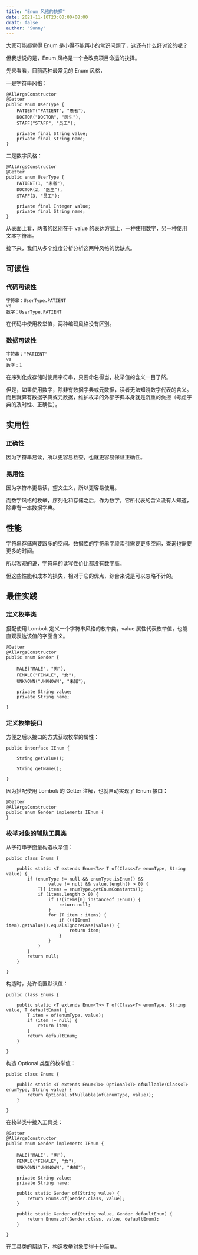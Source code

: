 ```yaml
---
title: "Enum 风格的抉择"
date: 2021-11-10T23:00:00+08:00
draft: false
author: "Sunny"
---
```


大家可能都觉得 Enum 是小得不能再小的常识问题了，这还有什么好讨论的呢？

但我想说的是，Enum 风格是一个会改变项目命运的抉择。

先来看看，目前两种最常见的 Enum 风格，

一是字符串风格：

```
@AllArgsConstructor
@Getter
public enum UserType {
    PATIENT("PATIENT", "患者"),
    DOCTOR("DOCTOR", "医生"),
    STAFF("STAFF", "员工");
    
    private final String value;
    private final String name;
}
```

二是数字风格：

```
@AllArgsConstructor
@Getter
public enum UserType {
    PATIENT(1, "患者"),
    DOCTOR(2, "医生"),
    STAFF(3, "员工");
    
    private final Integer value;
    private final String name;
}
```

从表面上看，两者的区别在于 value 的表达方式上，一种使用数字，另一种使用文本字符串。

接下来，我们从多个维度分析分析这两种风格的优缺点。

## 可读性

### 代码可读性

```
字符串：UserType.PATIENT
vs
数字：UserType.PATIENT
```

在代码中使用枚举值，两种编码风格没有区别。

### 数据可读性

```
字符串："PATIENT"
vs
数字：1
```

在序列化或存储时使用字符串，只要命名得当，枚举值的含义一目了然。

但是，如果使用数字，除非有数据字典或元数据，读者无法知晓数字代表的含义。而且就算有数据字典或元数据，维护枚举的外部字典本身就是沉重的负担（考虑字典的及时性、正确性）。

## 实用性

### 正确性

因为字符串易读，所以更容易检查，也就更容易保证正确性。

### 易用性

因为字符串更易读，望文生义，所以更容易使用。

而数字风格的枚举，序列化和存储之后，作为数字，它所代表的含义没有人知道，除非有一本数据字典。

## 性能

字符串存储需要跟多的空间。数据库的字符串字段索引需要更多空间，查询也需要更多的时间。

所以客观的说，字符串的读写性价比都没有数字高。

但这些性能和成本的损失，相对于它的优点，综合来说是可以忽略不计的。

## 最佳实践

### 定义枚举类

搭配使用 Lombok 定义一个字符串风格的枚举类，value 属性代表枚举值，也能直观表达该值的字面含义。

```
@Getter
@AllArgsConstructor
public enum Gender {

    MALE("MALE", "男"),
    FEMALE("FEMALE", "女"),
    UNKNOWN("UNKNOWN", "未知");
    
    private String value;
    private String name;

}
```

### 定义枚举接口

方便之后以接口的方式获取枚举的属性：

```
public interface IEnum {

    String getValue();

    String getName();

}
```

因为搭配使用 Lombok 的 Getter 注解，也就自动实现了 IEnum 接口：

```
@Getter
@AllArgsConstructor
public enum Gender implements IEnum {
}
```

### 枚举对象的辅助工具类

从字符串字面量构造枚举值：

```
public class Enums {

    public static <T extends Enum<T>> T of(Class<T> enumType, String value) {
        if (enumType != null && enumType.isEnum() &&
                value != null && value.length() > 0) {
            T[] items = enumType.getEnumConstants();
            if (items.length > 0) {
                if (!(items[0] instanceof IEnum)) {
                    return null;
                }
                for (T item : items) {
                    if (((IEnum) item).getValue().equalsIgnoreCase(value)) {
                        return item;
                    }
                }
            }
        }
        return null;
    }

}
```

构造时，允许设置默认值：

```
public class Enums {

    public static <T extends Enum<T>> T of(Class<T> enumType, String value, T defaultEnum) {
        T item = of(enumType, value);
        if (item != null) {
            return item;
        }
        return defaultEnum;
    }

}
```

构造 Optional 类型的枚举值：

```
public class Enums {

    public static <T extends Enum<T>> Optional<T> ofNullable(Class<T> enumType, String value) {
        return Optional.ofNullable(of(enumType, value));
    }

}
```

在枚举类中接入工具类：

```
@Getter
@AllArgsConstructor
public enum Gender implements IEnum {

    MALE("MALE", "男"),
    FEMALE("FEMALE", "女"),
    UNKNOWN("UNKNOWN", "未知");

    private String value;
    private String name;

    public static Gender of(String value) {
        return Enums.of(Gender.class, value);
    }

    public static Gender of(String value, Gender defaultEnum) {
        return Enums.of(Gender.class, value, defaultEnum);
    }

}
```

在工具类的帮助下，构造枚举对象变得十分简单。

